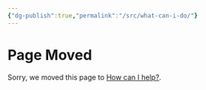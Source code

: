 ```yaml
---
{"dg-publish":true,"permalink":"/src/what-can-i-do/"}
---
```


# Page Moved

Sorry, we moved this page to [How can I help?](how-can-i-help.md).
